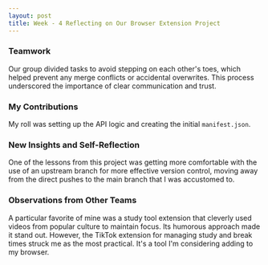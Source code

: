 ```yaml
---
layout: post
title: Week - 4 Reflecting on Our Browser Extension Project
---
```


### Teamwork

Our group divided tasks to avoid stepping on each other's toes, which helped prevent any merge conflicts or accidental overwrites. This process underscored the importance of clear communication and trust. 

### My Contributions

My roll was setting up the API logic and creating the initial `manifest.json`. 

### New Insights and Self-Reflection

One of the lessons from this project was getting more comfortable with the use of an upstream branch for more effective version control, moving away from the direct pushes to the main branch that I was accustomed to. 


### Observations from Other Teams

 A particular favorite of mine was a study tool extension that cleverly used videos from popular culture to maintain focus. Its humorous approach made it stand out. However, the TikTok extension for managing study and break times struck me as the most practical. It's a tool I'm considering adding to my browser.





